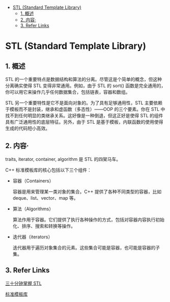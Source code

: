- [STL (Standard Template Library)](#stl-standard-template-library)
  - [1. 概述](#1-概述)
  - [2. 内容·](#2-内容)
  - [3. Refer Links](#3-refer-links)

# STL (Standard Template Library)

## 1. 概述

STL 的一个重要特点是数据结构和算法的分离。尽管这是个简单的概念，但这种分离确实使得 STL 变得非常通用。例如，由于 STL 的 sort() 函数是完全通用的，你可以用它来操作几乎任何数据集合，包括链表，容器和数组。

STL 另一个重要特性是它不是面向对象的。为了具有足够通用性，STL 主要依赖于模板而不是封装，继承和虚函数（多态性）——OOP 的三个要素。你在 STL 中找不到任何明显的类继承关系。这好像是一种倒退，但这正好是使得 STL 的组件具有广泛通用性的底层特征。另外，由于 STL 是基于模板，内联函数的使用使得生成的代码短小高效。

## 2. 内容·

traits, iterator, container, algorithm 是 STL 的四架马车。

C++ 标准模板库的核心包括以下三个组件：
- 容器（Containers）

  容器是用来管理某一类对象的集合。C++ 提供了各种不同类型的容器，比如 deque、list、vector、map 等。  
- 算法（Algorithms）	
  
  算法作用于容器。它们提供了执行各种操作的方式，包括对容器内容执行初始化、排序、搜索和转换等操作。

- 迭代器（iterators）
  
  迭代器用于遍历对象集合的元素。这些集合可能是容器，也可能是容器的子集。

## 3. Refer Links

[三十分钟掌握 STL](http://net.pku.edu.cn/~yhf/UsingSTL.htm)

[标准模板库](https://zh.wikipedia.org/wiki/%E6%A0%87%E5%87%86%E6%A8%A1%E6%9D%BF%E5%BA%93)
